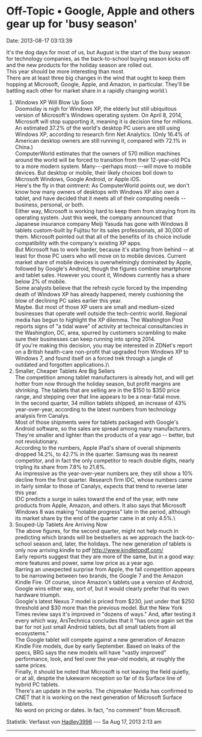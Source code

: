 Off-Topic • Google, Apple and others gear up for \'busy season\'
================================================================

Date: 2013-08-17 03:13:39

It\'s the dog days for most of us, but August is the start of the busy
season for technology companies, as the back-to-school buying season
kicks off and the new products for the holiday season are rolled out.\
This year should be more interesting than most.\
There are at least three big changes in the wind that ought to keep them
hopping at Microsoft, Google, Apple, and Amazon, in particular. They\'ll
be battling each other for market share in a rapidly changing world.\
1. Windows XP Will Blow Up Soon\
Doomsday is nigh for Windows XP, the elderly but still ubiquitous
version of Microsoft\'s Windows operating system. On April 8, 2014,
Microsoft will stop supporting it, meaning it is decision time for
millions.\
An estimated 37.2% of the world\'s desktop PC users are still using
Windows XP, according to research firm Net Analytics. (Only 16.4% of
American desktop owners are still running it, compared with 72.1% in
China.)\
ComputerWorld estimates that the owners of 570 million machines around
the world will be forced to transition from their 12-year-old PCs to a
more modern system. Many---perhaps most---will move to mobile devices.
But desktop or mobile, their likely choices boil down to Microsoft
Windows, Google Android, or Apple iOS.\
Here\'s the fly in that ointment: As ComputerWorld points out, we don\'t
know how many owners of desktops with Windows XP also own a tablet, and
have decided that it meets all of their computing needs \-- business,
personal, or both.\
Either way, Microsoft is working hard to keep them from straying from
its operating system. Just this week, the company announced that
Japanese insurance company Meiji Yasuda has gone with Windows 8 tablets
custom-built by Fujitsu for its sales professionals, all 30,000 of them.
Microsoft pointed out that all of the benefits of its choice include
compatibility with the company\'s existing XP apps.\
But Microsoft has to work harder, because it\'s starting from behind \--
at least for those PC users who will move on to mobile devices. Current
market share of mobile devices is overwhelmingly dominated by Apple,
followed by Google\'s Android, though the figures combine smartphone and
tablet sales. However you count it, Windows currently has a share below
2% of mobile.\
Some analysts believe that the refresh cycle forced by the impending
death of Windows XP has already happened, merely cushioning the blow of
declining PC sales earlier this year.\
Maybe. But most of those XP users are small and medium-sized businesses
that operate well outside the tech-centric world. Regional media has
begun to highlight the XP dilemma. The Washington Post reports signs of
\"a tidal wave\" of activity at technical consultancies in the
Washington, DC, area, spurred by customers scrambling to make sure their
businesses can keep running into spring 2014.\
(If you\'re making this decision, you may be interested in ZDNet\'s
report on a British health-care non-profit that upgraded from Windows XP
to Windows 7, and found itself on a forced trek through a jungle of
outdated and forgotten applications.)\
2. Smaller, Cheaper Tablets Are Big Sellers\
The competition among tablet manufacturers is already hot, and will get
hotter from now through the holiday season, but profit margins are
shrinking. The tablets that are selling are in the \$150 to \$350 price
range, and stepping over that line appears to be a near-fatal move.\
In the second quarter, 34 million tablets shipped, an increase of 43%
year-over-year, according to the latest numbers from technology analysis
firm Canalys.\
Most of those shipments were for tablets packaged with Google\'s Android
software, so the sales are spread among many manufacturers. They\'re
smaller and lighter than the products of a year ago \-- better, but not
revolutionary.\
According to the numbers, Apple iPad\'s share of overall shipments
dropped 14.2%, to 42.7% in the quarter. Samsung was its nearest
competitor, and in fact the only competitor to reach double digits,
nearly tripling its share from 7.8% to 21.6%.\
As impressive as the year-over-year numbers are, they still show a 10%
decline from the first quarter. Research firm IDC, whose numbers came in
fairly similar to those of Canalys, expects that trend to reverse later
this year.\
IDC predicts a surge in sales toward the end of the year, with new
products from Apple, Amazon, and others. It also says that Microsoft
Windows 8 was making \"notable progress\" late in the period, although
its market share by the end of the quarter came in at only 4.5%.\
3. Souped-Up Tablets Are Arriving Now\
The above figures, for the second quarter, might not help much in
predicting which brands will be bestsellers as we approach the
back-to-school season and, later, the holidays. The new generation of
tablets is only now arriving.kindle to pdf
<http://www.kindletopdf.com/>\
Early reports suggest that they are more of the same, but in a good way:
more features and power, same low price as a year ago.\
Barring an unexpected surprise from Apple, the fall competition appears
to be narrowing between two brands, the Google 7 and the Amazon Kindle
Fire. Of course, since Amazon\'s tablets use a version of Android,
Google wins either way, sort of, but it would clearly prefer that its
own hardware triumph.\
Google\'s latest Nexus 7 model is priced from \$230, just under that
\$250 threshold and \$30 more than the previous model. But the New York
Times review says it\'s improved in \"dozens of ways.\" And, after
testing it every which way, ArsTechnica concludes that it \"has once
again set the bar for not just small Android tablets, but all small
tablets from all ecosystems.\"\
The Google tablet will compete against a new generation of Amazon Kindle
Fire models, due by early September. Based on leaks of the specs, BRG
says the new models will have \"vastly improved\" performance, look, and
feel over the year-old models, at roughly the same prices.\
Finally, it should be noted that Microsoft is not leaving the field
quietly, or at all, despite the lukewarm reception so far of its Surface
line of hybrid PC tablets.\
There\'s an update in the works. The chipmaker Nvidia has confirmed to
CNET that it is working on the next generation of Microsoft Surface
tablets.\
No word on pricing or dates. In fact, \"no comment\" from Microsoft.

Statistik: Verfasst von
[Hadley3998](http://forum.yacy-websuche.de/memberlist.php?mode=viewprofile&u=8983)
--- Sa Aug 17, 2013 2:13 am

------------------------------------------------------------------------
